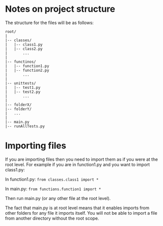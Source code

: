 # Notes on project structure

The structure for the files will be as follows:
```
root/
|
|-- classes/
|   |-- class1.py
|   |-- class2.py
|       ...
|
|-- functinos/
|   |-- function1.py
|   |-- function2.py
|       ...
|
|-- unittests/
|   |-- test1.py
|   |-- test2.py
|       ...
|
|-- folderX/
|-- folderY/
|   ...
|
|-- main.py
|-- runAllTests.py
```

# Importing files

If you are importing files then you need to import them as if you were at the root level. 
For example if you are in function1.py and you want to import class1.py:

In function1.py: `from classes.class1 import *`

In main.py: `from functions.function1 import *`

Then run main.py (or any other file at the root level).

The fact that main.py is at root level means that it enables imports from other folders 
for any file it imports itself. You will not be able to import a file from another 
directory without the root scope.
